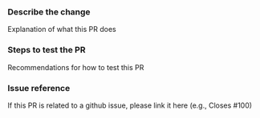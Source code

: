 ### Describe the change

Explanation of what this PR does

### Steps to test the PR

Recommendations for how to test this PR

### Issue reference

If this PR is related to a github issue, please link it here (e.g., Closes #100)
